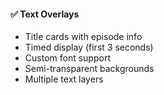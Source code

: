 #### ✅ Text Overlays
- Title cards with episode info
- Timed display (first 3 seconds)
- Custom font support
- Semi-transparent backgrounds
- Multiple text layers
